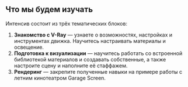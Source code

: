## Что мы будем изучать

Интенсив состоит из трёх тематических блоков:

1. **Знакомство с V-Ray** — узнаете о возможностях, настройках и инструментах движка. Научитесь настраивать материалы и освещение.
2. **Подготовка к визуализации** — научитесь работать со встроенной библиотекой материалов и создавать собственные, а также настроите сцену и наполните её стаффажем.
3. **Рендеринг** — закрепите полученные навыки на примере работы с летним кинотеатром Garage Screen.
